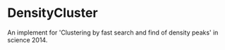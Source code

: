 # DensityCluster
An implement for 'Clustering by fast search and find of density peaks' in science 2014.
